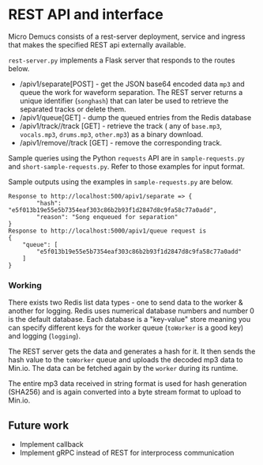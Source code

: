 # REST API and interface

Micro Demucs consists of a rest-server deployment, service and ingress that makes the specified REST api externally available.

`rest-server.py` implements a Flask server that responds to the routes below. 

+ /apiv1/separate[POST] - get the JSON base64 encoded data `mp3` and
queue the work for waveform separation. The REST server returns a unique identifier (`songhash`) that can later be used to retrieve the separated tracks or delete them.
+ /apiv1/queue[GET] - dump the queued entries from the Redis database
+ /apiv1/track/<songhash>/track [GET] - retrieve the track ( any of `base.mp3`, `vocals.mp3`, `drums.mp3`, `other.mp3`) as a binary download. 
+ /apiv1/remove/<songhash>/track [GET] - remove the corresponding track.

Sample queries using the Python `requests` API are in `sample-requests.py` and `short-sample-requests.py`. Refer to those examples for input format.

Sample outputs using the examples in `sample-requests.py` are below.
```
Response to http://localhost:500/apiv1/separate => {
        "hash": "e5f013b19e55e5b7354eaf303c86b2b93f1d2847d8c9fa58c77a0add", 
        "reason": "Song enqueued for separation"
}
Response to http://localhost:5000/apiv1/queue request is
{
    "queue": [
        "e5f013b19e55e5b7354eaf303c86b2b93f1d2847d8c9fa58c77a0add"
    ]
}
```

### Working

There exists two Redis list data types - one to send data to the worker & another for logging. Redis uses numerical database numbers and number 0 is the default database. Each database is a "key-value" store meaning you can specify different keys for the worker queue (`toWorker` is a good key) and logging (`logging`).

The REST server gets the data and generates a hash for it. It then sends the hash value to the `toWorker` queue and uploads the decoded mp3 data to Min.io. The data can be fetched again by the `worker` during its runtime.

The entire mp3 data received in string format is used for hash generation (SHA256) and is again converted into a byte stream format to upload to Min.io.

## Future work

- Implement callback
- Implement gRPC instead of REST for interprocess communication